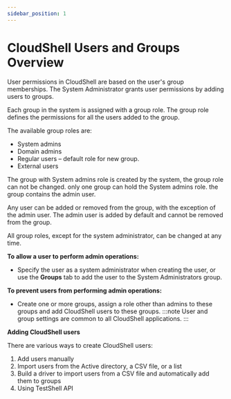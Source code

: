 ```yaml
---
sidebar_position: 1
---
```


# CloudShell Users and Groups Overview

User permissions in CloudShell are based on the user's group memberships. The System Administrator grants user permissions by adding users to groups.

Each group in the system is assigned with a group role. The group role defines the permissions for all the users added to the group.

The available group roles are:

- System admins
- Domain admins
- Regular users – default role for new group.
- External users

The group with System admins role is created by the system, the group role can not be changed. only one group can hold the System admins role. the group contains the admin user.

Any user can be added or removed from the group, with the exception of the admin user. The admin user is added by default and cannot be removed from the group.

All group roles, except for the system administrator, can be changed at any time.

**To allow a user to perform admin operations:**

- Specify the user as a system administrator when creating the user, or use the **Groups** tab to add the user to the System Administrators group.

**To prevent users from performing admin operations:**

- Create one or more groups, assign a role other than admins to these groups and add CloudShell users to these groups.
    :::note
    User and group settings are common to all CloudShell applications.
    :::

**Adding CloudShell users**

There are various ways to create CloudShell users:

1. Add users manually
2. Import users from the Active directory, a CSV file, or a list
3. Build a driver to import users from a CSV file and automatically add them to groups
4. Using TestShell API
